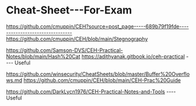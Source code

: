 # Cheat-Sheet---For-Exam
https://github.com/cmuppin/CEH?source=post_page-----689b79f19fde--------------------------------
https://github.com/cmuppin/CEH/blob/main/Stegnography

https://github.com/Samson-DVS/CEH-Practical-Notes/blob/main/Hash%20Cat
https://adithyanak.gitbook.io/ceh-practical ---- Useful

https://github.com/winsecurity/CheatSheets/blob/master/Buffer%20Overflows.md
https://github.com/cmuppin/CEH/blob/main/CEH-Prac%20Guide


https://github.com/DarkLycn1976/CEH-Practical-Notes-and-Tools    ---- Useful
